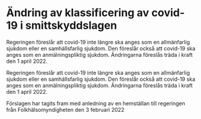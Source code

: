 # Ändring av klassificering av covid-19 i smittskyddslagen

Regeringen föreslår att covid-19 inte längre ska anges som en allmänfarlig sjukdom eller en samhällsfarlig sjukdom. Den föreslår också att covid-19 ska anges som en anmälningspliktig sjukdom. Ändringarna föreslås träda i kraft den 1 april 2022.

Regeringen föreslår att covid-19 inte längre ska anges som en allmänfarlig sjukdom eller en samhällsfarlig sjukdom. Den föreslår också att covid-19 ska anges som en anmälningspliktig sjukdom. Ändringarna föreslås träda i kraft den 1 april 2022.

Förslagen har tagits fram med anledning av en hemställan till regeringen från Folkhälsomyndigheten den 3 februari 2022
